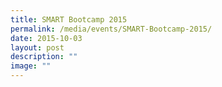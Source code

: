 ```yaml
---
title: SMART Bootcamp 2015
permalink: /media/events/SMART-Bootcamp-2015/
date: 2015-10-03
layout: post
description: ""
image: ""
---
```

